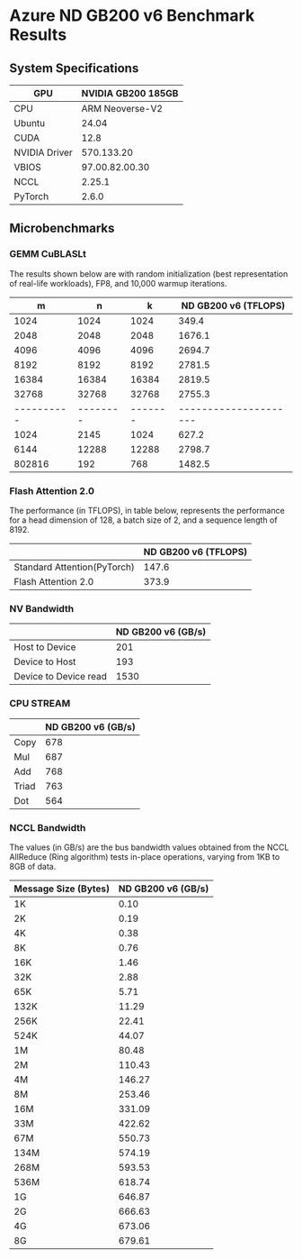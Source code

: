 # Azure ND GB200 v6 Benchmark Results

## System Specifications

| GPU           | NVIDIA GB200 185GB |
|---------------|-------------------|
| CPU           | ARM Neoverse-V2 |
| Ubuntu        |   24.04  |
| CUDA          |   12.8  |
| NVIDIA Driver | 570.133.20  |
| VBIOS         | 97.00.82.00.30 |
| NCCL          |    2.25.1 |
| PyTorch       |    2.6.0   |


## Microbenchmarks
### GEMM CuBLASLt 

The results shown below are with random initialization (best representation of real-life workloads), FP8, and 10,000 warmup iterations.

| m           | n         | k        | ND GB200 v6 (TFLOPS)    |
| ----------- | --------- | -------- | ---------------------- |
| 1024        | 1024      | 1024     | 349.4                  |
| 2048        | 2048      | 2048     | 1676.1                |
| 4096        | 4096      | 4096     | 2694.7                |
| 8192        | 8192      | 8192     | 2781.5                 |
| 16384       | 16384     | 16384    | 2819.5                 |
| 32768       | 32768     | 32768    | 2755.3                 |
| \---------- | \-------- | \------- | \--------------------- |
| 1024        | 2145      | 1024     | 627.2                  |
| 6144        | 12288     | 12288    | 2798.7                |
| 802816      | 192       | 768      | 1482.5                  |

### Flash Attention 2.0

The performance (in TFLOPS), in table below, represents the performance for a head dimension of 128, a batch size of 2, and a sequence length of 8192.

|       | ND GB200 v6 (TFLOPS) |
| ----- | ----------------- |
| Standard Attention(PyTorch)  | 147.6   |
| Flash Attention 2.0   | 373.9  |

### NV Bandwidth

|                       | ND GB200 v6 (GB/s) |
| --------------------- | ----------------- |
| Host to Device        | 201                |
| Device to Host        | 193                |
| Device to Device read |  1530              |


### CPU STREAM

|       | ND GB200 v6 (GB/s) |
| ------| ------------------ |
| Copy  | 678                |
| Mul   | 687                |
| Add   | 768                |
| Triad | 763                |
| Dot   | 564                |


### NCCL Bandwidth

The values (in GB/s) are the bus bandwidth values obtained from the NCCL AllReduce (Ring algorithm) tests in-place operations, varying from 1KB to 8GB of data.

| Message Size (Bytes) | ND GB200 v6 (GB/s) |
| -------------------- | ----------------- |
| 1K          | 0.10            |
| 2K          | 0.19            |
| 4K          | 0.38            |
| 8K          | 0.76            |
| 16K         | 1.46            |
| 32K         | 2.88            |
| 65K         | 5.71            |
| 132K        | 11.29           |
| 256K        | 22.41           |
| 524K        | 44.07           |
| 1M          | 80.48           |
| 2M          | 110.43          |
| 4M          | 146.27          |
| 8M          | 253.46          |
| 16M         | 331.09          |
| 33M         | 422.62          |
| 67M         | 550.73          |
| 134M        | 574.19          |
| 268M        | 593.53          |
| 536M        | 618.74          |
| 1G          | 646.87          |
| 2G          | 666.63          |
| 4G          | 673.06          |
| 8G          | 679.61          |

